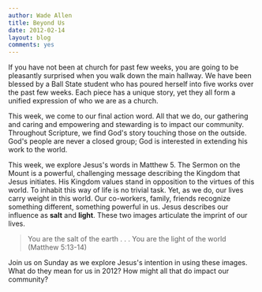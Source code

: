 ```yaml
---
author: Wade Allen
title: Beyond Us
date: 2012-02-14
layout: blog
comments: yes
---
```


If you have not been at church for past few weeks, you are going to be pleasantly surprised when you walk down the main hallway. We have been blessed by a Ball State student who has poured herself into five works over the past few weeks. Each piece has a unique story, yet they all form a unified expression of who we are as a church.

This week, we come to our final action word. All that we do, our gathering and caring and empowering and stewarding is to impact our community. Throughout Scripture, we find God's story touching those on the outside. God's people are never a closed group; God is interested in extending his work to the world. 

This week, we explore Jesus's words in Matthew 5. The Sermon on the Mount is a powerful, challenging message describing the Kingdom that Jesus initiates. His Kingdom values stand in opposition to the virtues of this world. To inhabit this way of life is no trivial task. Yet, as we do, our lives carry weight in this world. Our co-workers, family, friends recognize something different, something powerful in us. Jesus describes our influence as **salt** and **light**. These two images articulate the imprint of our lives.

>You are the salt of the earth . . . You are the light of the world (Matthew 5:13-14)

Join us on Sunday as we explore Jesus's intention in using these images. What do they mean for us in 2012? How might all that do impact our community?
